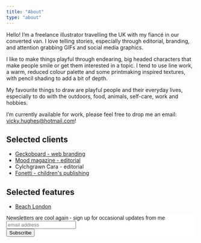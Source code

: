 ```yaml
---
title: "About"
type: "about"
---
```


Hello! I’m a freelance illustrator travelling the UK with my fiancé in our converted van. I love telling stories, especially through editorial, branding, and attention grabbing GIFs and social media graphics.

I like to make things playful through endearing, big headed characters that make people smile or get them interested in a topic. I tend to use line work, a warm, reduced colour palette and some printmaking inspired textures, with pencil shading to add a bit of depth.

My favourite things to draw are playful people and their everyday lives, especially to do with the outdoors, food, animals, self-care, work and hobbies.

I’m currently available for work, please feel free to drop me an email: [vicky.hughes@hotmail.com](mailto:vicky.hughes@hotmail.com)!

## Selected clients

- [Geckoboard - web branding](https://www.geckoboard.com/)
- [Mood magazine - editorial](https://www.itsmoodmag.com/power/becoming-perfect-self-optimise)
- Cylchgrawn Cara - editorial
- [Fonetti - children's publishing](https://vickyhughes.co.uk/portfolio/bear-with-me/)

## Selected features

- [Beach London](http://www.beachlondon.co.uk/five-day-no-54-vicky-hughes/)

<!-- Begin Mailchimp Signup Form -->
<link href="//cdn-images.mailchimp.com/embedcode/horizontal-slim-10_7.css" rel="stylesheet" type="text/css">
<style type="text/css">
	#mc_embed_signup{background:#fff; clear:left; font:14px Montserrat,Arial,sans-serif; width:100%;}
	/* Add your own Mailchimp form style overrides in your site stylesheet or in this style block.
	   We recommend moving this block and the preceding CSS link to the HEAD of your HTML file. */
</style>
<div id="mc_embed_signup">
<form action="https://hotmail.us3.list-manage.com/subscribe/post?u=fabb1b0c73834b6e5369a3d90&amp;id=6dfeb56b4a" method="post" id="mc-embedded-subscribe-form" name="mc-embedded-subscribe-form" class="validate" target="_blank" novalidate>
    <div id="mc_embed_signup_scroll">
	<label for="mce-EMAIL">Newsletters are cool again - sign up for occasional updates from me</label>
	<input type="email" value="" name="EMAIL" class="email" id="mce-EMAIL" placeholder="email address" required>
    <!-- real people should not fill this in and expect good things - do not remove this or risk form bot signups-->
    <div style="position: absolute; left: -5000px;" aria-hidden="true"><input type="text" name="b_fabb1b0c73834b6e5369a3d90_6dfeb56b4a" tabindex="-1" value=""></div>
    <div class="clear"><input type="submit" value="Subscribe" name="subscribe" id="mc-embedded-subscribe" class="button"></div>
    </div>
</form>
</div>

<!--End mc_embed_signup-->
